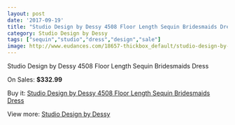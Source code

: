 ```yaml
---
layout: post
date: '2017-09-19'
title: "Studio Design by Dessy 4508 Floor Length Sequin Bridesmaids Dress"
category: Studio Design by Dessy
tags: ["sequin","studio","dress","design","sale"]
image: http://www.eudances.com/18657-thickbox_default/studio-design-by-dessy-4508-floor-length-sequin-bridesmaids-dress.jpg
---
```

Studio Design by Dessy 4508 Floor Length Sequin Bridesmaids Dress

On Sales: **$332.99**
<a href="https://www.eudances.com/en/studio-design-by-dessy/5545-studio-design-by-dessy-4508-floor-length-sequin-bridesmaids-dress.html"><amp-img layout="responsive" width="600" height="600" src="//www.eudances.com/18657-thickbox_default/studio-design-by-dessy-4508-floor-length-sequin-bridesmaids-dress.jpg" alt="Studio Design by Dessy 4508 Floor Length Sequin Bridesmaids Dress 0" /></a>
<a href="https://www.eudances.com/en/studio-design-by-dessy/5545-studio-design-by-dessy-4508-floor-length-sequin-bridesmaids-dress.html"><amp-img layout="responsive" width="600" height="600" src="//www.eudances.com/18658-thickbox_default/studio-design-by-dessy-4508-floor-length-sequin-bridesmaids-dress.jpg" alt="Studio Design by Dessy 4508 Floor Length Sequin Bridesmaids Dress 1" /></a>

Buy it: [Studio Design by Dessy 4508 Floor Length Sequin Bridesmaids Dress](https://www.eudances.com/en/studio-design-by-dessy/5545-studio-design-by-dessy-4508-floor-length-sequin-bridesmaids-dress.html "Studio Design by Dessy 4508 Floor Length Sequin Bridesmaids Dress")

View more: [Studio Design by Dessy](https://www.eudances.com/en/97-studio-design-by-dessy "Studio Design by Dessy")